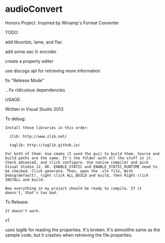 audioConvert
============

Honors Project. Inspired by Winamp's Format Converter

TODO:

  add libvorbis, lame, and flac
  
  add some aac lc encoder
  
  create a property editer
  
  use discogs api for retrieving more information
  
  
  fix "Release Mode"
  
  ...fix ridiculous dependencies

USAGE:

  Written in Visual Studio 2013.
  
  To debug:
    
	Install these libraries in this order:
      
	  zlib: http://www.zlib.net/
      
	  taglib: http://taglib.github.io/
    
	For both of them: Use cmake (I used the gui) to build them. Source and build paths are the same. It's the folder with all the stuff in it. Check advanced, and click configure. Use native compiler and pick Visual Studio 12. OK. ENABLE_STATIC and ENABLE_STATIC_RUNTIME need to be checked. Click generate. Then, open the .sln file, With Debug(default), right click ALL_BUILD and build, then Right click INSTALL and build.
    
    Now everything in my project should be ready to compile. If it doesn't, that's too bad.
  
  To Release:
    
	It doesn't work.


v1
  
  uses taglib for reading the properties. It's broken. It's almostthe same as the sample code, but it crashes when retrieving the file properties.
